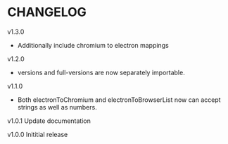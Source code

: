 # CHANGELOG

v1.3.0

* Additionally include chromium to electron mappings

v1.2.0

* versions and full-versions are now separately importable.

v1.1.0

* Both electronToChromium and electronToBrowserList now can accept strings as well as numbers.

v1.0.1 Update documentation

v1.0.0 Inititial release

